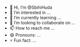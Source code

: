 - 👋 Hi, I’m @SbihiHuda
- 👀 I’m interested in ...
- 🌱 I’m currently learning ...
- 💞️ I’m looking to collaborate on ...
- 📫 How to reach me ...
- 😄 Pronouns: ...
- ⚡ Fun fact: ...

<!---
huda1safiya/huda1safiya is a ✨ special ✨ repository because its `README.md` (this file) appears on your GitHub profile.
You can click the Preview link to take a look at your changes.
--->
